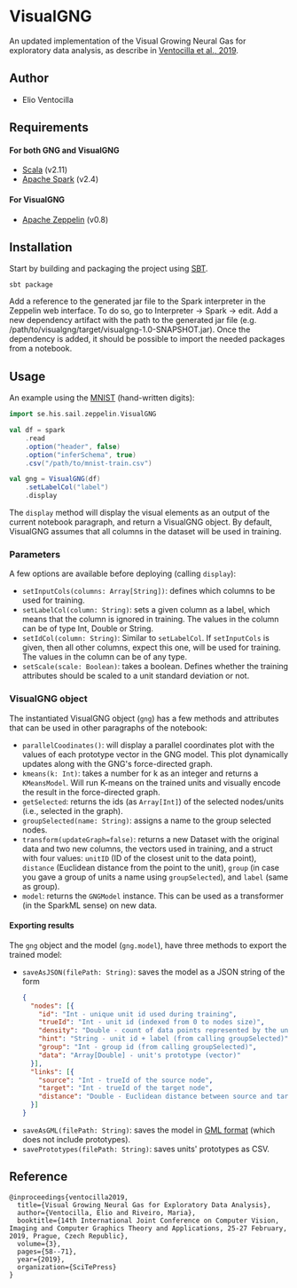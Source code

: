 # VisualGNG
An updated implementation of the Visual Growing Neural Gas for exploratory data analysis, as describe in  [Ventocilla et al., 2019](https://www.scitepress.org/PublicationsDetail.aspx?ID=la6GQgbV48M=&t=1).


## Author
- Elio Ventocilla


## Requirements
#### For both GNG and VisualGNG
- [Scala](https://www.scala-lang.org/) (v2.11)
- [Apache Spark](http://spark.apache.org/) (v2.4)


#### For VisualGNG
- [Apache Zeppelin](https://zeppelin.apache.org/) (v0.8)


## Installation
Start by building and packaging the project using [SBT](https://www.scala-sbt.org/).
```
sbt package
```
Add a reference to the generated jar file to the Spark interpreter in the Zeppelin web interface. To do so, go to Interpreter -> Spark -> edit. Add a new dependency artifact with the path to the generated jar file (e.g. /path/to/visualgng/target/visualgng-1.0-SNAPSHOT.jar). Once the dependency is added, it should be possible to import the needed packages from a notebook.


## Usage
An example using the [MNIST](http://yann.lecun.com/exdb/mnist/) (hand-written digits):

```scala
import se.his.sail.zeppelin.VisualGNG

val df = spark
    .read
    .option("header", false)
    .option("inferSchema", true)
    .csv("/path/to/mnist-train.csv")

val gng = VisualGNG(df)
    .setLabelCol("label")
    .display
```

The `display` method will display the visual elements as an output of the current notebook paragraph, and return a VisualGNG object. By default, VisualGNG assumes that all columns in the dataset will be used in training.

### Parameters
A few options are available before deploying (calling `display`):
- `setInputCols(columns: Array[String])`: defines which columns to be used for training.
- `setLabelCol(column: String)`: sets a given column as a label, which means that the column is ignored in training. The values in the column can be of type Int, Double or String.  
- `setIdCol(column: String)`: Similar to `setLabelCol`. If `setInputCols` is given, then all other columns, expect this one, will be used for training. The values in the column can be of any type.
- `setScale(scale: Boolean)`: takes a boolean. Defines whether the training attributes should be scaled to a unit standard deviation or not.


### VisualGNG object
The instantiated VisualGNG object (`gng`) has a few methods and attributes that can be used in other paragraphs of the notebook:

- `parallelCoodinates()`: will display a parallel coordinates plot with the values of each prototype vector in the GNG model. This plot dynamically updates along with the GNG's force-directed graph.
- `kmeans(k: Int)`: takes a number for k as an integer and returns a `KMeansModel`. Will run K-means on the trained units and visually encode the result in the force-directed graph.
- `getSelected`: returns the ids (as `Array[Int]`) of the selected nodes/units (i.e., selected in the graph).
- `groupSelected(name: String)`: assigns a name to the group selected nodes.
- `transform(updateGraph=false)`: returns a new Dataset with the original data and two new columns, the vectors used in training, and a struct with four values: `unitID` (ID of the closest unit to the data point), `distance` (Euclidean distance from the point to the unit), `group` (in case you gave a group of units a name using `groupSelected`), and `label` (same as group).
- `model`: returns the `GNGModel` instance. This can be used as a transformer (in the SparkML sense) on new data.

#### Exporting results

The `gng` object and the model (`gng.model`), have three methods to export the trained model:

- `saveAsJSON(filePath: String)`: saves the model as a JSON string of the form
    ```json
    {
      "nodes": [{
        "id": "Int - unique unit id used during training",
        "trueId": "Int - unit id (indexed from 0 to nodes size)",
        "density": "Double - count of data points represented by the unit",
        "hint": "String - unit id + label (from calling groupSelected)",
        "group": "Int - group id (from calling groupSelected)",
        "data": "Array[Double] - unit's prototype (vector)"
      }],
      "links": [{
        "source": "Int - trueId of the source node",
        "target": "Int - trueId of the target node",
        "distance": "Double - Euclidean distance between source and target prototypes"
      }]
    }
    ```
- `saveAsGML(filePath: String)`: saves the model in [GML format](https://gephi.org/users/supported-graph-formats/gml-format/) (which does not include prototypes).
- `savePrototypes(filePath: String)`: saves units' prototypes as CSV.

## Reference
```
@inproceedings{ventocilla2019,
  title={Visual Growing Neural Gas for Exploratory Data Analysis},
  author={Ventocilla, Elio and Riveiro, Maria},
  booktitle={14th International Joint Conference on Computer Vision, Imaging and Computer Graphics Theory and Applications, 25-27 February, 2019, Prague, Czech Republic},
  volume={3},
  pages={58--71},
  year={2019},
  organization={SciTePress}
}
```
